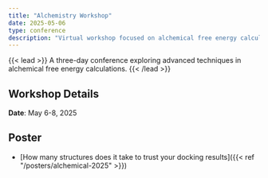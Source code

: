 ```yaml
---
title: "Alchemistry Workshop"
date: 2025-05-06
type: conference
description: "Virtual workshop focused on alchemical free energy calculations"
---
```


{{< lead >}}
A three-day conference exploring advanced techniques in alchemical free energy calculations.
{{< /lead >}}

## Workshop Details
**Date**: May 6-8, 2025

## Poster
- [How many structures does it take to trust your docking results]({{< ref "/posters/alchemical-2025" >}})